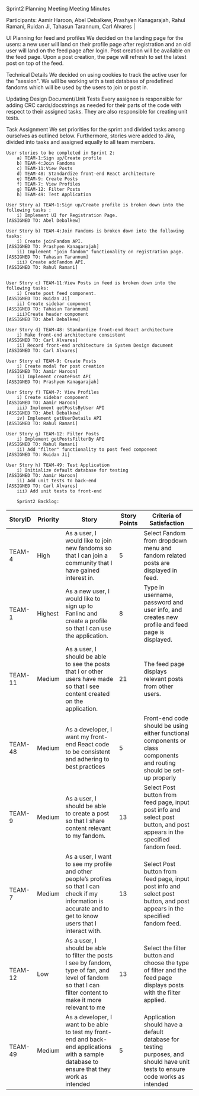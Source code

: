 Sprint2 Planning Meeting 
Meeting Minutes
	
Participants:
	Aamir Haroon, 
	Abel Debalkew, 
	Prashyen Kanagarajah, 
	Rahul Ramani, 
	Ruidan Ji, 
	Tahasun Tarannum, 
	Carl Alvares                                                     |

UI Planning for feed and profiles
We decided on the landing page for the users: a new user will land on their profile page after registration and an old user will land on the feed page after login. Post creation will be available on the feed page. Upon a post creation, the page will refresh to set the latest post on top of the feed.

Technical Details
We decided on using cookies to track the active user for the "session". We will be working with a test database of predefined fandoms which will be used by the users to join or post in.

Updating Design Document/Unit Tests
Every assignee is responsible for adding CRC cards/docstrings as needed for their parts of the code with respect to their assigned tasks. They are also responsible for creating unit tests. 

Task Assignment
We set priorities for the sprint and divided tasks among ourselves as outlined below. Furthermore, stories were added to Jira, divided into tasks and assigned equally to all team members.


	User stories to be completed in Sprint 2:
		a) TEAM-1:Sign up/Create profile
		b) TEAM-4:Join Fandoms
		c) TEAM-11:View Posts
		d) TEAM-48: Standardize front-end React architecture
		e) TEAM-9: Create Posts
		f) TEAM-7: View Profiles
		g) TEAM-12: Filter Posts
		h) TEAM-49: Test Application

	User Story a) TEAM-1:Sign up/Create profile is broken down into the following tasks :
		i) Implement UI for Registration Page.					            [ASSIGNED TO: Abel Debalkew]

	User Story b) TEAM-4:Join Fandoms is broken down into the following tasks:
		i) Create joinFandom API. 		                                            [ASSIGNED TO: Prashyen Kanagarajah]
		ii) Implement "join fandom" functionality on registration page. 	            [ASSIGNED TO: Tahasun Tarannum]
		iii) Create addFandom API. 		                                            [ASSIGNED TO: Rahul Ramani]


	User Story c) TEAM-11:View Posts in feed is broken down into the following tasks:
		i) Create post feed component.                                                      [ASSIGNED TO: Ruidan Ji]
		ii) Create sidebar component                                                        [ASSIGNED TO: Tahasun Tarannum]
		iii)Create header component                                                         [ASSIGNED TO: Abel Debalkew]
		
	User Story d) TEAM-48: Standardize front-end React architecture
		i) Make front-end architecture consistent                                           [ASSIGNED TO: Carl Alvares]
		ii) Record front-end architecture in System Design document                         [ASSIGNED TO: Carl Alvares]
		
	User Story e) TEAM-9: Create Posts
		i) Create modal for post creation                                                   [ASSIGNED TO: Aamir Haroon]
		ii) Implement createPost API                                                        [ASSIGNED TO: Prashyen Kanagarajah]
		
	User Story f) TEAM-7: View Profiles
		i) Create sidebar component                                                         [ASSIGNED TO: Aamir Haroon]
		iii) Implement getPostsByUser API                                                   [ASSIGNED TO: Abel Debalkew]
		iv) Implement getUserDetails API                                                    [ASSIGNED TO: Rahul Ramani]
		
	User Story g) TEAM-12: Filter Posts
		i) Implement getPostsFilterBy API                                                   [ASSIGNED TO: Rahul Ramani]
		ii) Add "filter" functionality to post feed component                               [ASSIGNED TO: Ruidan Ji]
		
	User Story h) TEAM-49: Test Application
		i) Initialize default database for testing                                          [ASSIGNED TO: Aamir Haroon]
		ii) Add unit tests to back-end                                                      [ASSIGNED TO: Carl Alvares]
		iii) Add unit tests to front-end

		Sprint2 Backlog:

| StoryID | Priority | Story                                                                                                                                                            | Story Points | Criteria of Satisfaction                                                                                                     |
|---------|----------|------------------------------------------------------------------------------------------------------------------------------------------------------------------|--------------|------------------------------------------------------------------------------------------------------------------------------|
| TEAM-4  | High     | As a user, I would like to join new fandoms so that I can join a community that I have gained interest in.                                                       | 5            | Select Fandom from dropdown menu and fandom related posts are displayed in feed.                                             |
| TEAM-1  | Highest  | As a new user, I would like to sign up to Fanlinc and create a profile so that I can use the application.                                                        | 8            | Type in username, password and user info, and creates new profile and feed page is displayed.                                |
| TEAM-11 | Medium   | As a user, I should be able to see the posts that I or other users have made so that I see content created on the application.                                   | 21           | The feed page displays relevant posts from other users.                                                                      |
| TEAM-48 | Medium   | As a developer, I want my front-end React code to be consistent and adhering to best practices                                                                   | 5            | Front-end code should be using either functional components or class components and routing should be set-up properly        |
| TEAM-9  | Medium   | As a user, I should be able to create a post so that I share content relevant to my fandom.                                                                      | 13           | Select Post button from feed page, input post info and select post button, and post appears in the specified fandom feed.    |
| TEAM-7  | Medium   | As a user, I want to see my profile and other people’s profiles so that I can check if my information is accurate and to get to know users that I interact with. | 13           | Select Post button from feed page, input post info and select post button, and post appears in the specified fandom feed.    |
| TEAM-12 | Low      | As a user, I should be able to filter the posts I see by fandom, type of fan, and level of fandom so that I can filter content to make it more relevant to me    | 13           | Select the filter button and choose the type of filter and the feed page displays posts with the filter applied.             |
| TEAM-49 | Medium   | As a developer, I want to be able to test my front-end and back-end applications with a sample database to ensure that they work as intended                     | 5            | Application should have a default database for testing purposes, and should have unit tests to ensure code works as intended |

